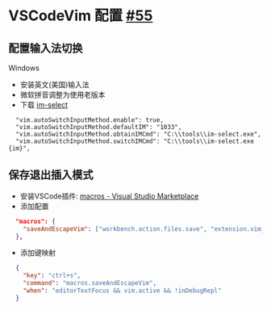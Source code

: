# VSCodeVim 配置 [#55](https://github.com/vhxubo/blog/issues/55)

## 配置输入法切换

Windows

- 安装英文(美国)输入法
- 微软拼音调整为使用老版本
- 下载 [im-select](https://github.com/daipeihust/im-select)
```
  "vim.autoSwitchInputMethod.enable": true,
  "vim.autoSwitchInputMethod.defaultIM": "1033",
  "vim.autoSwitchInputMethod.obtainIMCmd": "C:\\tools\\im-select.exe",
  "vim.autoSwitchInputMethod.switchIMCmd": "C:\\tools\\im-select.exe {im}",
```

## 保存退出插入模式

- 安装VSCode插件: [macros - Visual Studio Marketplace](https://marketplace.visualstudio.com/items?itemName=geddski.macros)
- 添加配置
```json
  "macros": {
    "saveAndEscapeVim": ["workbench.action.files.save", "extension.vim_escape"]
  },
```
- 添加键映射
```json
  {
    "key": "ctrl+s",
    "command": "macros.saveAndEscapeVim",
    "when": "editorTextFocus && vim.active && !inDebugRepl"
  }
```